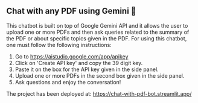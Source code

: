 ## Chat with any PDF using Gemini 🤖

This chatbot is built on top of Google Gemini API and it allows the user to upload one or more PDFs and then ask queries related to the summary of the PDF or about specific topics given in the PDF.
For using this chatbot, one must follow the following instructions:
1. Go to https://aistudio.google.com/app/apikey
2. Click on 'Create API key' and copy the 39 digit key.
3. Paste it on the box for the API key given in the side panel.
4. Upload one or more PDFs in the second box given in the side panel.
5. Ask questions and enjoy the conversation!

The project has been deployed at: https://chat-with-pdf-bot.streamlit.app/
